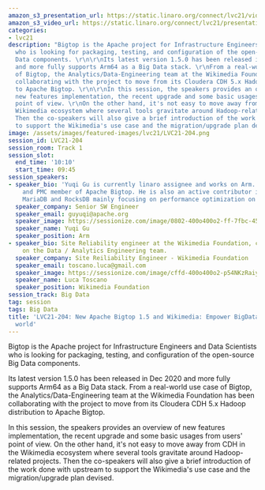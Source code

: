 ```yaml
---
amazon_s3_presentation_url: https://static.linaro.org/connect/lvc21/videos/lvc21-204.mp4
amazon_s3_video_url: https://static.linaro.org/connect/lvc21/presentations/lvc21-204.pdf
categories:
- lvc21
description: "Bigtop is the Apache project for Infrastructure Engineers and Data Scientists
  who is looking for packaging, testing, and configuration of the open-source Big
  Data components. \r\n\r\nIts latest version 1.5.0 has been released in Dec 2020
  and more fully supports Arm64 as a Big Data stack. \r\nFrom a real-world use case
  of Bigtop, the Analytics/Data-Engineering team at the Wikimedia Foundation has been
  collaborating with the project to move from its Cloudera CDH 5.x Hadoop distribution
  to Apache Bigtop. \r\n\r\nIn this session, the speakers provides an overview of
  new features implementation, the recent upgrade and some basic usages from users'
  point of view. \r\nOn the other hand, it's not easy to move away from CDH in the
  Wikimedia ecosystem where several tools gravitate around Hadoop-related projects.
  Then the co-speakers will also give a brief introduction of the work done with upstream
  to support the Wikimedia's use case and the migration/upgrade plan devised."
image: /assets/images/featured-images/lvc21/LVC21-204.png
session_id: LVC21-204
session_room: Track 1
session_slot:
  end_time: '10:10'
  start_time: 09:45
session_speakers:
- speaker_bio: 'Yuqi Gu is currently linaro assignee and works on Arm. He is the committer
    and PMC member of Apache Bigtop. He is also an active contributor in Apache Arrow,
    MariaDB and RocksDB mainly focusing on performance optimization on Arm64. '
  speaker_company: Senior SW Engineer
  speaker_email: guyuqi@apache.org
  speaker_image: https://sessionize.com/image/0802-400o400o2-ff-7fbc-455a-b97e-c0e4bfad0db8.49a2a572-c63e-47de-8f54-b01decb36e9d.png
  speaker_name: Yuqi Gu
  speaker_position: Arm
- speaker_bio: Site Reliability engineer at the Wikimedia Foundation, currently working
    on the Data / Analytics Engineering team.
  speaker_company: Site Reiliability Engineer - Wikimedia Foundation
  speaker_email: toscano.luca@gmail.com
  speaker_image: https://sessionize.com/image/cffd-400o400o2-p54NKzRaiykQ8HpZZHgoNX.jpg
  speaker_name: Luca Toscano
  speaker_position: Wikimedia Foundation
session_track: Big Data
tag: session
tags: Big Data
title: 'LVC21-204: New Apache Bigtop 1.5 and Wikimedia: Empower BigData in the real
  world'
---
```


Bigtop is the Apache project for Infrastructure Engineers and Data Scientists who is looking for packaging, testing, and configuration of the open-source Big Data components. 

Its latest version 1.5.0 has been released in Dec 2020 and more fully supports Arm64 as a Big Data stack. 
From a real-world use case of Bigtop, the Analytics/Data-Engineering team at the Wikimedia Foundation has been collaborating with the project to move from its Cloudera CDH 5.x Hadoop distribution to Apache Bigtop. 

In this session, the speakers provides an overview of new features implementation, the recent upgrade and some basic usages from users' point of view. 
On the other hand, it's not easy to move away from CDH in the Wikimedia ecosystem where several tools gravitate around Hadoop-related projects. Then the co-speakers will also give a brief introduction of the work done with upstream to support the Wikimedia's use case and the migration/upgrade plan devised.